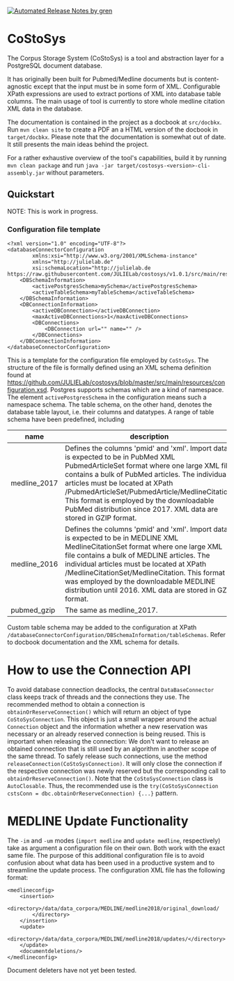 [![Automated Release Notes by gren](https://img.shields.io/badge/%F0%9F%A4%96-release%20notes-00B2EE.svg)](https://github-tools.github.io/github-release-notes/)

# CoStoSys
The Corpus Storage System (CoStoSys) is a tool and abstraction layer for a PostgreSQL document database.

It has originally been built for Pubmed/Medline documents but is content-agnostic except that the input must be in some form of XML. Configurable XPath expressions are used to extract portions of XML into database table columns. The main usage of tool is currently to store whole medline citation XML data in the database.

The documentation is contained in the project as a docbook at <code>src/docbkx</code>. Run `mvn clean site` to create a PDF an a HTML version of the docbook in <code>target/docbkx</code>.
Please note that the documentation is somewhat out of date. It still presents the main ideas behind the project.

For a rather exhaustive overview of the tool's capabilities, build it by running `mvn clean package` and run `java -jar target/costosys-<version>-cli-assembly.jar` without parameters.


## Quickstart

NOTE: This is work in progress.

### Configuration file template

    <?xml version="1.0" encoding="UTF-8"?>
    <databaseConnectorConfiguration
            xmlns:xsi="http://www.w3.org/2001/XMLSchema-instance"
            xmlns="http://julielab.de"
            xsi:schemaLocation="http://julielab.de https://raw.githubusercontent.com/JULIELab/costosys/v1.0.1/src/main/resources/configuration.xsd">
        <DBSchemaInformation>
            <activePostgresSchema>mySchema</activePostgresSchema>
            <activeTableSchema>myTableSchema</activeTableSchema>
        </DBSchemaInformation>
        <DBConnectionInformation>
            <activeDBConnection></activeDBConnection>
            <maxActiveDBConnections>1</maxActiveDBConnections>
            <DBConnections>
                <DBConnection url="" name="" />
            </DBConnections>
        </DBConnectionInformation>
    </databaseConnectorConfiguration>

This is a template for the configuration file employed by `CoStoSys`. The structure of the file is formally defined
using an XML schema definition found at https://github.com/JULIELab/costosys/blob/master/src/main/resources/configuration.xsd.
Postgres supports schemas which are a kind of namespace. The element `activePostgresSchema` in the configuration means such a namespace schema.
The table schema, on the other hand, denotes the database table layout, i.e. their columns and datatypes. A range of table schema
have been predefined, including

|  name               | description |
|---------------------|------------- |
| medline_2017        | Defines the columns 'pmid' and 'xml'. Import data is expected to be in PubMed XML PubmedArticleSet format where one large XML file contains a bulk of PubMed articles. The individual articles must be located at XPath /PubmedArticleSet/PubmedArticle/MedlineCitation. This format is employed by the downloadable PubMed distribution since 2017. XML data are stored in GZIP format.|
| medline_2016        | Defines the columns 'pmid' and 'xml'. Import data is expected to be in MEDLINE XML MedlineCitationSet format where one large XML file contains a bulk of MEDLINE articles. The individual articles must be located at XPath /MedlineCitationSet/MedlineCitation. This format was employed by the downloadable MEDLINE distribution until 2016. XML data are stored in GZIP format.        |
| pubmed_gzip         | The same as medline_2017.           |

Custom table schema may be added to the configuration at XPath `/databaseConnectorConfiguration/DBSchemaInformation/tableSchemas`. Refer to docbook documentation and the XML schema for details.

# How to use the Connection API
To avoid database connection deadlocks, the central `DataBaseConnector` class keeps track of threads and the connections they use.
The recommended method to obtain a connection is `obtainOrReserveConnection()` which will return an object of type `CoStoSysConnection`. This object is just a small wrapper around the actual `Connection` object and the information whether a new reservation was necessary or an already reserved connection is being reused. This is important when releasing the connection: We don't want to release an obtained connection that is still used by an algorithm in another scope of the same thread.
To safely release such connections, use the method `releaseConnection(CoStoSysConnection)`. It will only close the connection if the respective connection was newly reserved but the corresponding call to `obtainOrReserveConnection()`. Note that the `CoStoSysConnection` class is `AutoClosable`. Thus, the recommended use is the `try(CoStoSysConnection cstsConn = dbc.obtainOrReserveConnection) {...}` pattern.


# MEDLINE Update Functionality

The `-im` and `-um` modes (`import medline` and `update medline`, respectively) take as argument a configuration file
on their own. Both work with the exact same file. The purpose of this additional configuration file is to avoid
confusion about what data has been used in a productive system and to streamline the update process.
The configuration XML file has the following format:

    <medlineconfig>
        <insertion>
            <directory>/data/data_corpora/MEDLINE/medline2018/original_download/
            </directory>
        </insertion>
        <update>
            <directory>/data/data_corpora/MEDLINE/medline2018/updates/</directory>
        </update>
        <documentdeletions/>
    </medlineconfig>
    
Document deleters have not yet been tested.
